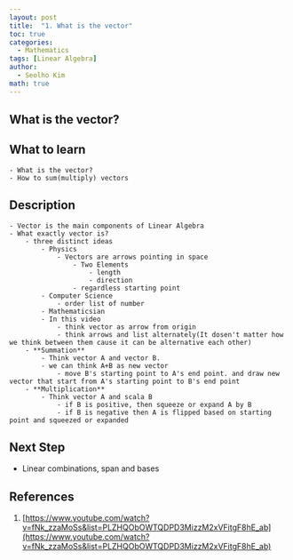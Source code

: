 ```yaml
---
layout: post
title:  "1. What is the vector"
toc: true
categories: 
  - Mathematics
tags: [Linear Algebra]
author:
  - Seolho Kim
math: true
---
```


## What is the vector?
## What to learn
    - What is the vector?
    - How to sum(multiply) vectors
## Description
    - Vector is the main components of Linear Algebra
    - What exactly vector is?
        - three distinct ideas
            - Physics
                - Vectors are arrows pointing in space
                    - Two Elements
                        - length
                        - direction
                    - regardless starting point
            - Computer Science
                - order list of number
            - Mathematicsian
            - In this video
                - think vector as arrow from origin
                - think arrows and list alternately(It dosen't matter how we think between them cause it can be alternative each other)
        - **Summation**
            - Think vector A and vector B.
            - we can think A+B as new vector
                - move B's starting point to A's end point. and draw new vector that start from A's starting point to B's end point
        - **Multiplication**
            - Think vector A and scala B
                - if B is positive, then squeeze or expand A by B
                - if B is negative then A is flipped based on starting point and squeezed or expanded
## Next Step
- Linear combinations, span and bases

## References
1. [https://www.youtube.com/watch?v=fNk_zzaMoSs&list=PLZHQObOWTQDPD3MizzM2xVFitgF8hE_ab](https://www.youtube.com/watch?v=fNk_zzaMoSs&list=PLZHQObOWTQDPD3MizzM2xVFitgF8hE_ab)

